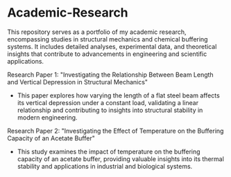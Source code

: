 # Academic-Research
This repository serves as a portfolio of my academic research, encompassing studies in structural mechanics and chemical buffering systems. It includes detailed analyses, experimental data, and theoretical insights that contribute to advancements in engineering and scientific applications.


Research Paper 1: "Investigating the Relationship Between Beam Length and Vertical Depression in Structural Mechanics"
- This paper explores how varying the length of a flat steel beam affects its vertical depression under a constant load, validating a linear relationship and contributing to insights into structural stability in modern engineering.

Research Paper 2: "Investigating the Effect of Temperature on the Buffering Capacity of an Acetate Buffer"
- This study examines the impact of temperature on the buffering capacity of an acetate buffer, providing valuable insights into its thermal stability and applications in industrial and biological systems.
